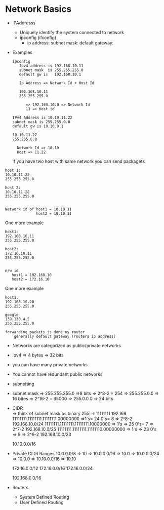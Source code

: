 # Network Basics

* IPAddresss
    * Uniquely identify the system connected to network
    * ipconfig (ifconfig)
        * ip address:
          subnet mask:
          default gateway:
* Examples
  ```
  ipconfig
     Ipv4 address is 192.168.10.11
     subnet mask  is 255.255.255.0
     default gw is   192.168.10.1

     Ip Address => Network Id + Host Id

     192.168.10.11
     255.255.255.0

        => 192.168.10.0 => Network Id
        11 => Host id

  ```

  ```
  IPv4 Address is 10.10.11.22
  subnet mask is 255.255.0.0
  default gw is 10.10.0.1

  10.10.11.22
  255.255.0.0

    Network Id => 10.10
    Host => 11.22
  ```

  If you have two host with same network you can send packagets

```
host 1:
10.10.11.25
255.255.255.0

host 2:
10.10.11.28
255.255.255.0


Network id of host1 = 10.10.11
              host2 = 10.10.11

```
One more example
```
host1:
192.168.10.11
255.255.255.0

host2: 
172.16.10.11
255.255.255.0


n/w id 
   host1 = 192.168.10
   host2 = 172.16.10
```
One more example
```
host1:
192.168.10.20
255.255.255.0

google
139.130.4.5
255.255.255.0

forwarding packets is done ny router
    generally default gateway (routers ip address)
```



* Networks are categorized as public/private networks
* ipv4  => 4 bytes => 32 bits 
*  you can have many private networks 
* You cannot have redundant public networks


* subnetting
* subnet mask => 255.255.255.0  =>8 bits => 2^8-2 = 254
              => 255.255.0.0  => 16 bites => 2^16-2 = 65000
              => 255.0.0.0 => 24 bits


* CIDR  
    => think of subnet mask as binary 
    255 => 11111111
    192.168
    11111111.11111111.11111111.00000000  =>1's= 24  0's= 8 => 2^8-2
            192.168.10.0/24
    11111111.11111111.11111111.10000000  => 1's => 25 0's= 7 => 2^7-2
            192.168.10.0/25
    11111111.11111111.11111110.00000000  => 1's => 23 0's => 9 => 2^9-2 
            192.168.10.0/23

    10.10.0.0/16


* Private CIDR Ranges
  10.0.0.0/8 => 10
      => 10.0.0.0/16 => 10.0
      => 10.0.0.0/24 => 10.0.0
      => 10.10.0.0/16 => 10.10

 	172.16.0.0/12
       172.16.0.0/16
       172.16.0.0/24

   192.168.0.0/16



* Routers 

    * System Defined Routing
    * User Defined Routing








